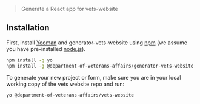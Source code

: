 > Generate a React app for vets-website

## Installation

First, install [Yeoman](http://yeoman.io) and generator-vets-website using [npm](https://www.npmjs.com/) (we assume you have pre-installed [node.js](https://nodejs.org/)).

```bash
npm install -g yo
npm install -g @department-of-veterans-affairs/generator-vets-website
```

To generate your new project or form, make sure you are in your local working copy of the vets website repo and run:

```bash
yo @department-of-veterans-affairs/vets-website
```

